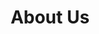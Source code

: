 ---
title: "About Us"
page_header_bg: "images/bg/section-bg5.jpg"
description: "This is meta description"
layout: "about"
draft: false

######################### Counter ####################
counter:
  enable: true
  title : "We help entreprenuers <br>starts up and turn <span class=\"text-color\">their ideas into</span> produtcs"
  counter_item:
  # counter item loop
  - icon : "ti-thumb-up" # here we use themify icon pack : https://themify.me/themify-icons
    title : "Project Done"
    count : "1730"
    unit : "+"
    
  # counter item loop
  - icon : "ti-face-smile" # here we use themify icon pack : https://themify.me/themify-icons
    title : "User Worldwide"
    count : "125"
    unit : "M"
    
  # counter item loop
  - icon : "ti-thumb-up" # here we use themify icon pack : https://themify.me/themify-icons
    title : "Award Winner"
    count : "14"
    unit : ""

####################### Promo video ######################
video:
  enable: true
  title : "Growing Software Company Since 2008"
  video_thumb: "images/about/img-34.png"
  video_embed_link : "https://www.youtube.com/embed/dyZcRRWiuuw"
  content : "
  Lorem ipsum dolor sit amet, consectetur adipisicing elit. Sint earum, eos esse non error facilis ad, maiores eum quae vero libero voluptas! Reprehenderit sunt similique, quae quidem voluptatem odit natus.


  * Create and manage any process for your business needs.

  * Create and manage any process for your business needs.

  * Create and manage any process for your business needs.
  "
  button:
    enable : true
    label : "All Services"
    link : "service"

################################## Team ########################
team:
  enable : true
  title : "Our Team"
  content : "Today’s users expect effortless experiences. Don’t let essential people and processes stay stuck in the
            past. Speed it up, skip the hassles"
  team_member:
  # team member loop
  - name : "John Marshal"
    image : "images/team/03-1.jpg"
    designation : "Founder"
    
  # team member loop
  - name : "Marshal Root"
    image : "images/team/01-3.jpg"
    designation : "Marketing Head"
    
  # team member loop
  - name : "Siamon john"
    image : "images/team/03-1.jpg"
    designation : "Co-ordinator"
    
  # team member loop
  - name : "John Marshal"
    image : "images/team/01-3.jpg"
    designation : "Developer"

################################ Clients ######################
clients:
  enable : true
  title : "Honors and awards"
  content : "Dicta cupiditate, incidunt quia obcaecati itaque cumque, nostrum ipsum est voluptatibus, porro
            provident a quam quibusdam. Ducimus possimus, nesciunt minima magni aspernatur."
  logos:
  - "images/about/02.png"
  - "images/about/03.png"
  - "images/about/04.png"
  - "images/about/05.png"
  - "images/about/06.png"
  - "images/about/07.png"
    
########################## Testimonial ########################
testimonial:
  enable: true
  # testimonial content comes from "data/homepage.yml" file.
---